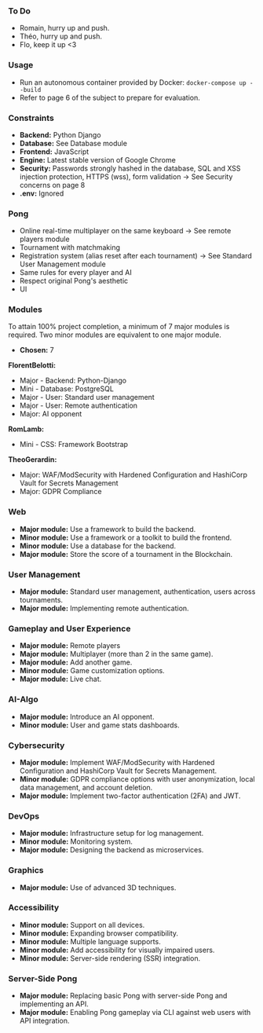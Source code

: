 ### To Do

- Romain, hurry up and push.
- Théo, hurry up and push.
- Flo, keep it up <3

### Usage

- Run an autonomous container provided by Docker: `docker-compose up --build`
- Refer to page 6 of the subject to prepare for evaluation.

### Constraints

- **Backend:** Python Django
- **Database:** See Database module
- **Frontend:** JavaScript
- **Engine:** Latest stable version of Google Chrome
- **Security:** Passwords strongly hashed in the database, SQL and XSS injection protection, HTTPS (wss), form validation -> See Security concerns on page 8
- **.env:** Ignored

### Pong

- Online real-time multiplayer on the same keyboard -> See remote players module
- Tournament with matchmaking
- Registration system (alias reset after each tournament) -> See Standard User Management module
- Same rules for every player and AI
- Respect original Pong's aesthetic
- UI

### Modules

To attain 100% project completion, a minimum of 7 major modules is required. Two minor modules are equivalent to one major module.

- **Chosen:** 7

**FlorentBelotti:**
- Major - Backend: Python-Django
- Mini - Database: PostgreSQL
- Major - User: Standard user management
- Major - User: Remote authentication
- Major: AI opponent

**RomLamb:**
- Mini - CSS: Framework Bootstrap

**TheoGerardin:**
- Major: WAF/ModSecurity with Hardened Configuration and HashiCorp Vault for Secrets Management
- Major: GDPR Compliance

### Web

- **Major module:** Use a framework to build the backend.
- **Minor module:** Use a framework or a toolkit to build the frontend.
- **Minor module:** Use a database for the backend.
- **Major module:** Store the score of a tournament in the Blockchain.

### User Management

- **Major module:** Standard user management, authentication, users across tournaments.
- **Major module:** Implementing remote authentication.

### Gameplay and User Experience

- **Major module:** Remote players
- **Major module:** Multiplayer (more than 2 in the same game).
- **Major module:** Add another game.
- **Minor module:** Game customization options.
- **Major module:** Live chat.

### AI-Algo

- **Major module:** Introduce an AI opponent.
- **Minor module:** User and game stats dashboards.

### Cybersecurity

- **Major module:** Implement WAF/ModSecurity with Hardened Configuration and HashiCorp Vault for Secrets Management.
- **Minor module:** GDPR compliance options with user anonymization, local data management, and account deletion.
- **Major module:** Implement two-factor authentication (2FA) and JWT.

### DevOps

- **Major module:** Infrastructure setup for log management.
- **Minor module:** Monitoring system.
- **Major module:** Designing the backend as microservices.

### Graphics

- **Major module:** Use of advanced 3D techniques.

### Accessibility

- **Minor module:** Support on all devices.
- **Minor module:** Expanding browser compatibility.
- **Minor module:** Multiple language supports.
- **Minor module:** Add accessibility for visually impaired users.
- **Minor module:** Server-side rendering (SSR) integration.

### Server-Side Pong

- **Major module:** Replacing basic Pong with server-side Pong and implementing an API.
- **Major module:** Enabling Pong gameplay via CLI against web users with API integration.
